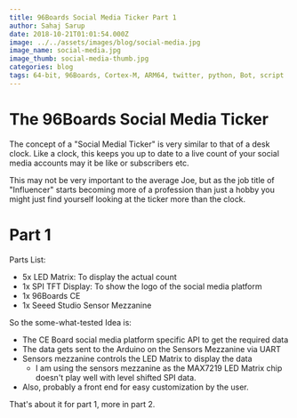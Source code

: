 ```yaml
---
title: 96Boards Social Media Ticker Part 1
author: Sahaj Sarup
date: 2018-10-21T01:01:54.000Z
image: ../../assets/images/blog/social-media.jpg
image_name: social-media.jpg
image_thumb: social-media-thumb.jpg
categories: blog
tags: 64-bit, 96Boards, Cortex-M, ARM64, twitter, python, Bot, script
---
```


# The 96Boards Social Media Ticker

The concept of a "Social Medial Ticker" is very similar to that of a desk clock.
Like a clock, this keeps you up to date to a live count of your social media accounts may it be like or subscribers etc.

This may not be very important to the average Joe, but as the job title of "Influencer" starts becoming more of a profession than just a hobby you might just find yourself looking at the ticker more than the clock.

# Part 1

Parts List:
- 5x LED Matrix: To display the actual count
- 1x SPI TFT Display: To show the logo of the social media platform
- 1x 96Boards CE
- 1x Seeed Studio Sensor Mezzanine

So the some-what-tested Idea is:

- The CE Board social media platform specific API to get the required data
- The data gets sent to the Arduino on the Sensors Mezzanine via UART
- Sensors mezzanine controls the LED Matrix to display the data
  - I am using the sensors mezzanine as the MAX7219 LED Matrix chip doesn't play well with level shifted SPI data.
- Also, probably a front end for easy customization by the user.

That's about it for part 1, more in part 2.
